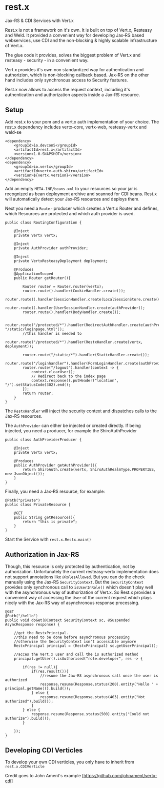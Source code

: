 # rest.x
Jax-RS & CDI Services with Vert.x

Rest.x is not a framework on it's own. It is built on top of Vert.x, Resteasy and Weld.
It provided a convenient way for developing Jax-RS based webservices, use
CDI and the non-blocking & highly scalable infrastructure of Vert.x.

The glue code it provides, solves the biggest problem of Vert.x and resteasy - security -
in a convenient way.

Vert.x provides it's own non standardized way for authentication and authorizion, which
is non-blocking callback based.
Jax-RS on the other hand includes only synchronous access to Security features.

Rest.x now allows to access the request context, including it's authentication and
authorization aspects inside a Jax-RS resource.

## Setup

Add rest.x to your pom and a vert.x auth implementation of your choice.
The rest.x dependency includes vertx-core, vertx-web, resteasy-vertx and weld-se

    <dependency>
        <groupId>io.devcon5</groupId>
        <artifactId>rest.x</artifactId>
        <version>1.0-SNAPSHOT</version>
    </dependency>
    <dependency>
        <groupId>io.vertx</groupId>
        <artifactId>vertx-auth-shiro</artifactId>
        <version>${vertx.version}</version>
    </dependency>

Add an empty `META-INF/beans.xml` to your resources so your jar is recognized
as bean deployment archive and scanned for CDI beans. 
Rest.x will automatically detect your Jax-RS resources and deploys them.

Next you need a `Router` producer which creates a Vert.x Router and
defines, which Resources are protected and which auth provider is used.

    public class RoutingConfiguration {
    
        @Inject
        private Vertx vertx;
    
        @Inject
        private AuthProvider authProvider;
    
        @Inject
        private VertxResteasyDeployment deployment;
    
        @Produces
        @ApplicationScoped
        public Router getRouter(){
    
            Router router = Router.router(vertx);
            router.route().handler(CookieHandler.create());
            router.route().handler(SessionHandler.create(LocalSessionStore.create(vertx)));
            router.route().handler(UserSessionHandler.create(authProvider));
            router.route().handler(BodyHandler.create());
    
            router.route("/protected/*").handler(RedirectAuthHandler.create(authProvider, "/static/loginpage.html"));
            //this handler is needed to
            router.route("/protected/*").handler(RestxHandler.create(vertx, deployment));
    
            router.route("/static/*").handler(StaticHandler.create());
            router.route("/loginhandler").handler(FormLoginHandler.create(authProvider));
            router.route("/logout").handler(context -> {
                context.clearUser();
                // Redirect back to the index page
                context.response().putHeader("location", "/").setStatusCode(302).end();
            });
            return router;
        }
    }

The `RestxHandler` will inject the security context and dispatches calls to the Jax-RS resources. 

The `AuthProvider` can either be injected or created directly. If being injected, 
you need a producer, for example the ShiroAuthProvider

    public class AuthProviderProducer {
    
        @Inject
        private Vertx vertx;
    
        @Produces
        public AuthProvider getAuthProvider(){
            return ShiroAuth.create(vertx, ShiroAuthRealmType.PROPERTIES, new JsonObject());
        }
    }

Finally, you need a Jax-RS resource, for example:

    @Path("private")
    public class PrivateResource {
    
        @GET
        public String getResource(){
            return "this is private";
        }
    }

Start the Service with `rest.x.Restx.main()`

## Authorization in Jax-RS

Though, this resource is only protected by authentication, not by authorization.
Unfortunately the current resteasy-vertx implementation does not support annotations like
`@RolesAllowed`. But you can do the check manually using the Jax-RS `SecurityContext`.
But the `SecurityContext` provides only synchronous call to `isUserInRole()` which doesn't
play well with the asynchronous way of authorization of Vert.x. 
So Rest.x provides a convenient way of accessing the `User` of the current
request which plays nicely with the Jax-RS way of asynchronous response processing.

    @GET
    @Path("/hello")
    public void doGet(@Context SecurityContext sc, @Suspended AsyncResponse response) {

        //get the RestxPrincipal. 
        //this need to be done before asynchronous processing
        //otherwise the SecurityContext isn't accessible anymore
        RestxPrincipal principal = (RestxPrincipal) sc.getUserPrincipal();
        
        //acces the Vert.x user and call the is authorized method
        principal.getUser().isAuthorised("role:developer", res -> {

            if(res != null){
                if(res.result()){
                    //resume the Jax-RS asynchronous call once the user is authorized
                    response.resume(Response.status(200).entity("Hello " + principal.getName()).build());
                } else {
                    response.resume(Response.status(403).entity("Not authorized").build());
                }
            } else {
                response.resume(Response.status(500).entity("Could not authorize").build());
            }

        });
    }




## Developing CDI Verticles

To develop your own CDI verticles, you only have to inherit from `rest.x.CDIVerticle`

Credit goes to John Ament's example [https://github.com/johnament/vertx-cdi] 
